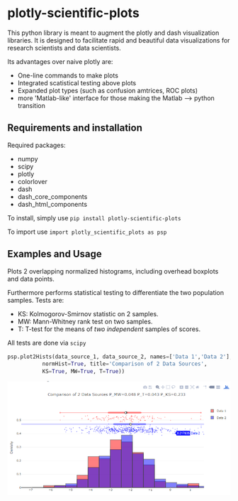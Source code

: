 # plotly-scientific-plots

This python library is meant to augment the plotly and dash visualization libraries.
It is designed to facilitate rapid and beautiful data visualizations for research scientists and data scientists.

Its advantages over naive plotly are:
* One-line commands to make plots
* Integrated scatistical testing above plots
* Expanded plot types (such as confusion amtrices, ROC plots)
* more 'Matlab-like' interface for those making the Matlab --> python transition

## Requirements and installation

Required packages:
* numpy
* scipy
* plotly
* colorlover
* dash
* dash_core_components
* dash_html_components

To install, simply use `pip install plotly-scientific-plots`

To import use `import plotly_scientific_plots as psp`

## Examples and Usage

Plots 2 overlapping normalized histograms, including overhead boxplots and data points.

Furthermore performs statistical testing to differentiate the two population samples.
Tests are:
* KS: Kolmogorov-Smirnov statistic on 2 samples.
* MW: Mann-Whitney rank test on two samples.
* T: T-test for the means of *two independent* samples of scores.

All tests are done via `scipy`

```python
psp.plot2Hists(data_source_1, data_source_2, names=['Data 1','Data 2'],
           normHist=True, title='Comparison of 2 Data Sources',
           KS=True, MW=True, T=True))
```
![plot2Hist_1](images/plot2Hist_1.png?raw=true "plot2Hist_1")